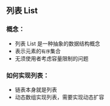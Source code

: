 ## 列表 List

### 概念：
* 列表 List 是一种抽象的数据结构概念
* 表示元素的`有序`集合
* 无须使用者考虑容量限制的问题

### 如何实现列表：
* 链表本身就是列表
* 动态数组实现列表，需要实现动态扩容
